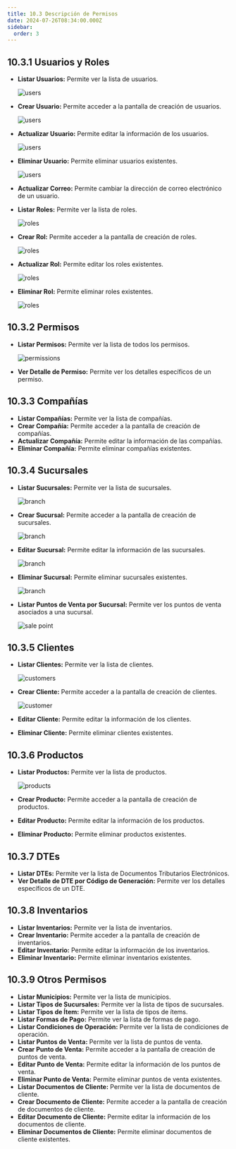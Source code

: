 ```yaml
---
title: 10.3 Descripción de Permisos
date: 2024-07-26T08:34:00.000Z
sidebar:
  order: 3
---
```

## 10.3.1 Usuarios y Roles

* **Listar Usuarios:** Permite ver la lista de usuarios.

  ![users](/images/uploads/lista_usuarios.png "Lista de Usuarios")
* **Crear Usuario:** Permite acceder a la pantalla de creación de usuarios.

  ![users](/images/uploads/crear_usuarios.png "Crear Usuario")
* **Actualizar Usuario:** Permite editar la información de los usuarios.

  ![users](/images/uploads/editar_usuarios.png "Editar Usuarios")
* **Eliminar Usuario:** Permite eliminar usuarios existentes.

  ![users](/images/uploads/eliminar_usuarios.png "Eliminar Usuario")
* **Actualizar Correo:** Permite cambiar la dirección de correo electrónico de un usuario.
* **Listar Roles:** Permite ver la lista de roles.

  ![roles](/images/uploads/lista_roles.png "Listar roles")
* **Crear Rol:** Permite acceder a la pantalla de creación de roles.

  ![roles](/images/uploads/crear_rol.png "Crear rol")
* **Actualizar Rol:** Permite editar los roles existentes.

  ![roles](/images/uploads/actualizar_rol.png "Actualizar rol")
* **Eliminar Rol:** Permite eliminar roles existentes.

  ![roles](/images/uploads/eliminar_rol.png "Eliminar roles")

## 10.3.2 Permisos

* **Listar Permisos:** Permite ver la lista de todos los permisos.

  ![ permissions](/images/uploads/listar_permisos.png "Listar permisos")
* **Ver Detalle de Permiso:** Permite ver los detalles específicos de un permiso.

## 10.3.3 Compañías

* **Listar Compañías:** Permite ver la lista de compañías.
* **Crear Compañía:** Permite acceder a la pantalla de creación de compañías.
* **Actualizar Compañía:** Permite editar la información de las compañías.
* **Eliminar Compañía:** Permite eliminar compañías existentes.

## 10.3.4 Sucursales

* **Listar Sucursales:** Permite ver la lista de sucursales.

  ![branch](/images/uploads/listar_compañias.png "Listar sucursales")
* **Crear Sucursal:** Permite acceder a la pantalla de creación de sucursales.

  ![branch](/images/uploads/crear_sucursal.png "Crear sucursal")
* **Editar Sucursal:** Permite editar la información de las sucursales.

  ![branch](/images/uploads/editar_sucursal.png "Editar sucursal")
* **Eliminar Sucursal:** Permite eliminar sucursales existentes.

  ![branch](/images/uploads/eliminar_sucursal.png "Eliminar sucursal")
* **Listar Puntos de Venta por Sucursal:** Permite ver los puntos de venta asociados a una sucursal.

  ![sale point](/images/uploads/listar_puntes_venta.png "Listar puntos de venta")

## 10.3.5 Clientes

* **Listar Clientes:** Permite ver la lista de clientes.

  ![customers](/images/uploads/listar_clientes.png "Listar clientes")
* **Crear Cliente:** Permite acceder a la pantalla de creación de clientes.

  ![customer](/images/uploads/crear_cliente.png "Crear cliente")
* **Editar Cliente:** Permite editar la información de los clientes.
* **Eliminar Cliente:** Permite eliminar clientes existentes.

## 10.3.6 Productos

* **Listar Productos:** Permite ver la lista de productos.

  ![products](/images/uploads/listar_productos.png "Listar productos")
* **Crear Producto:** Permite acceder a la pantalla de creación de productos.
* **Editar Producto:** Permite editar la información de los productos.
* **Eliminar Producto:** Permite eliminar productos existentes.

## 10.3.7 DTEs

* **Listar DTEs:** Permite ver la lista de Documentos Tributarios Electrónicos.
* **Ver Detalle de DTE por Código de Generación:** Permite ver los detalles específicos de un DTE.

## 10.3.8 Inventarios

* **Listar Inventarios:** Permite ver la lista de inventarios.
* **Crear Inventario:** Permite acceder a la pantalla de creación de inventarios.
* **Editar Inventario:** Permite editar la información de los inventarios.
* **Eliminar Inventario:** Permite eliminar inventarios existentes.

## 10.3.9 Otros Permisos

* **Listar Municipios:** Permite ver la lista de municipios.
* **Listar Tipos de Sucursales:** Permite ver la lista de tipos de sucursales.
* **Listar Tipos de Ítem:** Permite ver la lista de tipos de ítems.
* **Listar Formas de Pago:** Permite ver la lista de formas de pago.
* **Listar Condiciones de Operación:** Permite ver la lista de condiciones de operación.
* **Listar Puntos de Venta:** Permite ver la lista de puntos de venta.
* **Crear Punto de Venta:** Permite acceder a la pantalla de creación de puntos de venta.
* **Editar Punto de Venta:** Permite editar la información de los puntos de venta.
* **Eliminar Punto de Venta:** Permite eliminar puntos de venta existentes.
* **Listar Documentos de Cliente:** Permite ver la lista de documentos de cliente.
* **Crear Documento de Cliente:** Permite acceder a la pantalla de creación de documentos de cliente.
* **Editar Documento de Cliente:** Permite editar la información de los documentos de cliente.
* **Eliminar Documentos de Cliente:** Permite eliminar documentos de cliente existentes.
